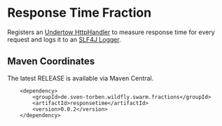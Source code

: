 # Response Time Fraction
Registers an [Undertow HttpHandler](https://github.com/undertow-io/undertow/blob/master/core/src/main/java/io/undertow/server/HttpHandler.java) 
to measure response time for every request and logs it to an [SLF4J Logger](https://www.slf4j.org/). 

## Maven Coordinates

The latest RELEASE is available via Maven Central.

```
    <dependency>
        <groupId>de.sven-torben.wildfly.swarm.fractions</groupId>
        <artifactId>responsetime</artifactId>
        <version>0.0.2</version>
    </dependency>
```
